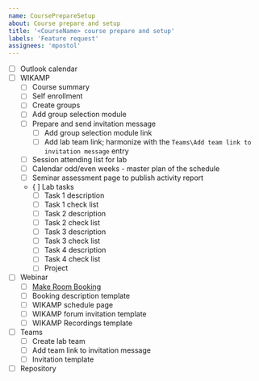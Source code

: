 ```yaml
---
name: CoursePrepareSetup
about: Course prepare and setup
title: '<CourseName> course prepare and setup'
labels: 'Feature request'
assignees: 'mpostol'
---
```

- [ ] Outlook calendar
- [ ] WIKAMP
  - [ ] Course summary
  - [ ] Self enrollment
  - [ ] Create groups
  - [ ] Add group selection module
  - [ ] Prepare and send invitation message
    - [ ] Add group selection module link
    - [ ] Add lab team link; harmonize with the `Teams\Add team link to invitation message` entry
  - [ ] Session attending list for lab
  - [ ] Calendar odd/even weeks - master plan of the schedule
  - [ ] Seminar assessment page to publish activity report
  - { ] Lab tasks
    - [ ] Task 1 description
    - [ ] Task 1 check list
    - [ ] Task 2 description
    - [ ] Task 2 check list
    - [ ] Task 3 description
    - [ ] Task 3 check list
    - [ ] Task 4 description
    - [ ] Task 4 check list
    - [ ] Project
- [ ] Webinar
  - [ ] [Make Room Booking](https://edu.p.lodz.pl/blocks/mrbs/web/day.php?area_id=6&day=14&month=10&year=2020&lang=en)
  - [ ] Booking description template
  - [ ] WIKAMP schedule page
  - [ ] WIKAMP forum invitation template
  - [ ] WIKAMP Recordings template
- [ ] Teams
  - [ ] Create lab team
  - [ ] Add team link to invitation message
  - [ ] Invitation template
- [ ] Repository
